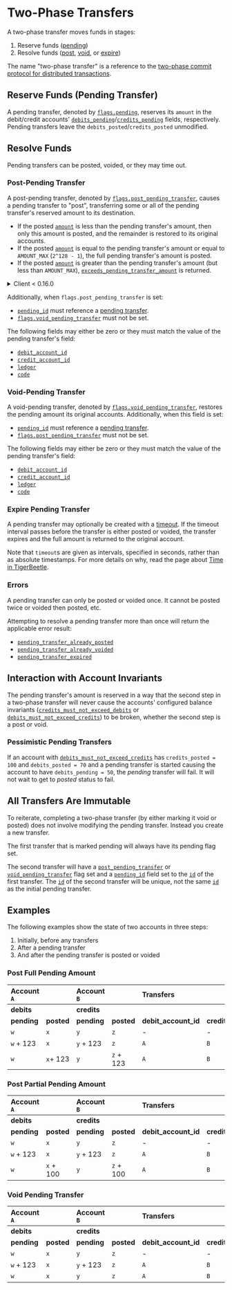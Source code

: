 # Two-Phase Transfers

A two-phase transfer moves funds in stages:

1. Reserve funds ([pending](#reserve-funds-pending-transfer))
2. Resolve funds ([post](#post-pending-transfer), [void](#void-pending-transfer), or
   [expire](#expire-pending-transfer))

The name "two-phase transfer" is a reference to the
[two-phase commit protocol for distributed transactions](https://en.wikipedia.org/wiki/Two-phase_commit_protocol).

## Reserve Funds (Pending Transfer)

A pending transfer, denoted by [`flags.pending`](../reference/transfer.md#flagspending),
reserves its `amount` in the debit/credit accounts'
[`debits_pending`](../reference/account.md#debits_pending)/[`credits_pending`](../reference/account.md#credits_pending)
fields, respectively. Pending transfers leave the `debits_posted`/`credits_posted` unmodified.

## Resolve Funds

Pending transfers can be posted, voided, or they may time out.

### Post-Pending Transfer

A post-pending transfer, denoted by
[`flags.post_pending_transfer`](../reference/transfer.md#flagspost_pending_transfer), causes a
pending transfer to "post", transferring some or all of the pending transfer's reserved amount to
its destination.

- If the posted [`amount`](../reference/transfer.md#amount) is less than the pending transfer's
  amount, then only this amount is posted, and the remainder is restored to its original accounts.
- If the posted [`amount`](../reference/transfer.md#amount) is equal to the pending transfer's
  amount or equal to `AMOUNT_MAX` (`2^128 - 1`), the full pending transfer's amount is posted.
- If the posted [`amount`](../reference/transfer.md#amount) is greater than the pending transfer's
  amount (but less than `AMOUNT_MAX`),
  [`exceeds_pending_transfer_amount`](../reference/requests/create_transfers.md#exceeds_pending_transfer_amount)
  is returned.

<details>
<summary>Client &lt; 0.16.0</summary>

- If the posted [`amount`](../reference/transfer.md#amount) is 0, the full pending transfer's
  amount is posted.
- If the posted [`amount`](../reference/transfer.md#amount) is nonzero, then only this amount
  is posted, and the remainder is restored to its original accounts. It must be less than or equal
  to the pending transfer's amount.

</details>

Additionally, when `flags.post_pending_transfer` is set:

- [`pending_id`](../reference/transfer.md#pending_id) must reference a
  [pending transfer](#reserve-funds-pending-transfer).
- [`flags.void_pending_transfer`](../reference/transfer.md#flagsvoid_pending_transfer) must not
  be set.

The following fields may either be zero or they must match the value of the pending transfer's
field:

- [`debit_account_id`](../reference/transfer.md#debit_account_id)
- [`credit_account_id`](../reference/transfer.md#credit_account_id)
- [`ledger`](../reference/transfer.md#ledger)
- [`code`](../reference/transfer.md#code)

### Void-Pending Transfer

A void-pending transfer, denoted by
[`flags.void_pending_transfer`](../reference/transfer.md#flagsvoid_pending_transfer), restores
the pending amount its original accounts. Additionally, when this field is set:

- [`pending_id`](../reference/transfer.md#pending_id) must reference a
  [pending transfer](#reserve-funds-pending-transfer).
- [`flags.post_pending_transfer`](../reference/transfer.md#flagspost_pending_transfer) must not
  be set.

The following fields may either be zero or they must match the value of the pending transfer's
field:

- [`debit_account_id`](../reference/transfer.md#debit_account_id)
- [`credit_account_id`](../reference/transfer.md#credit_account_id)
- [`ledger`](../reference/transfer.md#ledger)
- [`code`](../reference/transfer.md#code)

### Expire Pending Transfer

A pending transfer may optionally be created with a
[timeout](../reference/transfer.md#timeout). If the timeout interval passes before the transfer
is either posted or voided, the transfer expires and the full amount is returned to the original
account.

Note that `timeout`s are given as intervals, specified in seconds, rather than as absolute
timestamps. For more details on why, read the page about [Time in TigerBeetle](./time.md).

### Errors

A pending transfer can only be posted or voided once. It cannot be posted twice or voided then
posted, etc.

Attempting to resolve a pending transfer more than once will return the applicable error result:

- [`pending_transfer_already_posted`](../reference/requests/create_transfers.md#pending_transfer_already_posted)
- [`pending_transfer_already_voided`](../reference/requests/create_transfers.md#pending_transfer_already_voided)
- [`pending_transfer_expired`](../reference/requests/create_transfers.md#pending_transfer_expired)

## Interaction with Account Invariants

The pending transfer's amount is reserved in a way that the second step in a two-phase transfer will
never cause the accounts' configured balance invariants
([`credits_must_not_exceed_debits`](../reference/account.md#flagscredits_must_not_exceed_debits)
or
[`debits_must_not_exceed_credits`](../reference/account.md#flagsdebits_must_not_exceed_credits))
to be broken, whether the second step is a post or void.

### Pessimistic Pending Transfers

If an account with
[`debits_must_not_exceed_credits`](../reference/account.md#flagsdebits_must_not_exceed_credits)
has `credits_posted = 100` and `debits_posted = 70` and a pending transfer is started causing the
account to have `debits_pending = 50`, the _pending_ transfer will fail. It will not wait to get to
_posted_ status to fail.

## All Transfers Are Immutable

To reiterate, completing a two-phase transfer (by either marking it void or posted) does not involve
modifying the pending transfer. Instead you create a new transfer.

The first transfer that is marked pending will always have its pending flag set.

The second transfer will have a
[`post_pending_transfer`](../reference/transfer.md#flagspost_pending_transfer) or
[`void_pending_transfer`](../reference/transfer.md#flagsvoid_pending_transfer) flag set and a
[`pending_id`](../reference/transfer.md#pending_id) field set to the
[`id`](../reference/transfer.md#id) of the first transfer. The
[`id`](../reference/transfer.md#id) of the second transfer will be unique, not the same
[`id`](../reference/transfer.md#id) as the initial pending transfer.

## Examples

The following examples show the state of two accounts in three steps:

1. Initially, before any transfers
2. After a pending transfer
3. And after the pending transfer is posted or voided

### Post Full Pending Amount

| Account `A` |            | Account `B` |            | Transfers            |                       |            |                         |
| :---------- | :--------- | :---------- | :--------- | :------------------- | :-------------------- | ---------: | :---------------------- |
|  **debits** |            | **credits** |            |                      |                       |            |                         |
| **pending** | **posted** | **pending** | **posted** | **debit_account_id** | **credit_account_id** | **amount** | **flags**               |
|  `w`        |  `x`       | `y`         |  `z`       | -                    | -                     |          - | -                       |
|  `w` + 123  |  `x`       | `y` + 123   |  `z`       | `A`                  | `B`                   |        123 | `pending`               |
|  `w`        |  `x`+ 123  | `y`         |  `z` + 123 | `A`                  | `B`                   |        123 | `post_pending_transfer` |

### Post Partial Pending Amount

| Account `A` |            | Account `B` |            | Transfers            |                       |            |                         |
| :---------- | :--------- | :---------- | :--------- | :------------------- | :-------------------- | ---------: | :---------------------- |
|  **debits** |            | **credits** |            |                      |                       |            |                         |
| **pending** | **posted** | **pending** | **posted** | **debit_account_id** | **credit_account_id** | **amount** | **flags**               |
|  `w`        |  `x`       |  `y`        | `z`        | -                    | -                     |          - | -                       |
|  `w` + 123  |  `x`       |  `y` + 123  | `z`        | `A`                  | `B`                   |        123 | `pending`               |
|  `w`        |  `x` + 100 |  `y`        | `z` + 100  | `A`                  | `B`                   |        100 | `post_pending_transfer` |

### Void Pending Transfer

| Account `A` |            | Account `B` |            | Transfers            |                       |            |                         |
| :---------- | :--------- | :---------- | :--------- | :------------------- | :-------------------- | ---------: | :---------------------- |
|  **debits** |            | **credits** |            |                      |                       |            |                         |
| **pending** | **posted** | **pending** | **posted** | **debit_account_id** | **credit_account_id** | **amount** | **flags**               |
|  `w`        |        `x` |  `y`        |        `z` | -                    | -                     |          - | -                       |
|  `w` + 123  |        `x` |  `y` + 123  |        `z` | `A`                  | `B`                   |        123 | `pending`               |
|  `w`        |        `x` |  `y`        |        `z` | `A`                  | `B`                   |        123 | `void_pending_transfer` |

